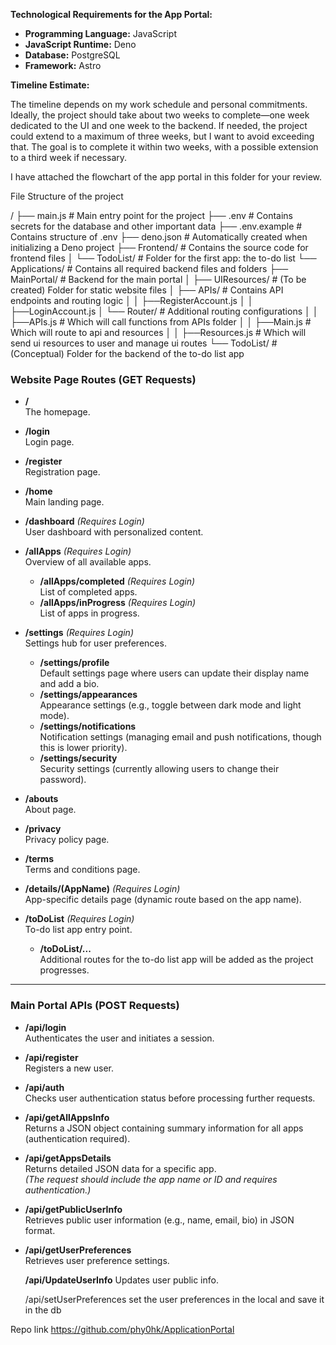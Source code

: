 **Technological Requirements for the App Portal:**

- **Programming Language:** JavaScript
- **JavaScript Runtime:** Deno
- **Database:** PostgreSQL
- **Framework:** Astro

**Timeline Estimate:**

The timeline depends on my work schedule and personal commitments. Ideally, the project should take about two weeks to complete—one week dedicated to the UI and one week to the backend. If needed, the project could extend to a maximum of three weeks, but I want to avoid exceeding that. The goal is to complete it within two weeks, with a possible extension to a third week if necessary.

I have attached the flowchart of the app portal in this folder for your review.

File Structure of the project

/
├── main.js             # Main entry point for the project
├── .env                # Contains secrets for the database and other important data
├── .env.example    # Contains structure of .env
├── deno.json           # Automatically created when initializing a Deno project
├── Frontend/           # Contains the source code for frontend files
│   └── TodoList/       # Folder for the first app: the to-do list
└── Applications/       # Contains all required backend files and folders
    ├── MainPortal/     # Backend for the main portal
    │   ├── UIResources/  # (To be created) Folder for static website files
    │   ├── APIs/         # Contains API endpoints and routing logic
	│   │   ├──RegisterAccount.js 
	│   │   ├──LoginAccount.js 
    │   └── Router/       # Additional routing configurations
    │   │   ├──APIs.js # Which will call functions from APIs folder
    │   │   ├──Main.js # Which will route to api and resources
    │   │   ├──Resources.js # Which will send ui resources to user and manage ui routes
    └── TodoList/       # (Conceptual) Folder for the backend of the to-do list app

### Website Page Routes (GET Requests)

- **/**  
    The homepage.
    
- **/login**  
    Login page.
    
- **/register**  
    Registration page.
    
- **/home**  
    Main landing page.
    
- **/dashboard** _(Requires Login)_  
    User dashboard with personalized content.
    
- **/allApps** _(Requires Login)_  
    Overview of all available apps.
    
    - **/allApps/completed** _(Requires Login)_  
        List of completed apps.
    - **/allApps/inProgress** _(Requires Login)_  
        List of apps in progress.
- **/settings** _(Requires Login)_  
    Settings hub for user preferences.
    
    - **/settings/profile**  
        Default settings page where users can update their display name and add a bio.
    - **/settings/appearances**  
        Appearance settings (e.g., toggle between dark mode and light mode).
    - **/settings/notifications**  
        Notification settings (managing email and push notifications, though this is lower priority).
    - **/settings/security**  
        Security settings (currently allowing users to change their password).
- **/abouts**  
    About page.
    
- **/privacy**  
    Privacy policy page.
    
- **/terms**  
    Terms and conditions page.
    
- **/details/(AppName)** _(Requires Login)_  
    App-specific details page (dynamic route based on the app name).
    
- **/toDoList** _(Requires Login)_  
    To-do list app entry point.
    
    - **/toDoList/...**  
        Additional routes for the to-do list app will be added as the project progresses.

---

### Main Portal APIs (POST Requests)

- **/api/login**  
    Authenticates the user and initiates a session.
    
- **/api/register**  
    Registers a new user.
    
- **/api/auth**  
    Checks user authentication status before processing further requests.
    
- **/api/getAllAppsInfo**  
    Returns a JSON object containing summary information for all apps (authentication required).
    
- **/api/getAppsDetails**  
    Returns detailed JSON data for a specific app.  
    _(The request should include the app name or ID and requires authentication.)_
    
- **/api/getPublicUserInfo**  
    Retrieves public user information (e.g., name, email, bio) in JSON format.
    
- **/api/getUserPreferences**  
    Retrieves user preference settings.

	**/api/UpdateUserInfo**
	Updates user public info.
	
	/api/setUserPreferences
	set the user preferences in the local and save it in the db
	
Repo link https://github.com/phy0hk/ApplicationPortal